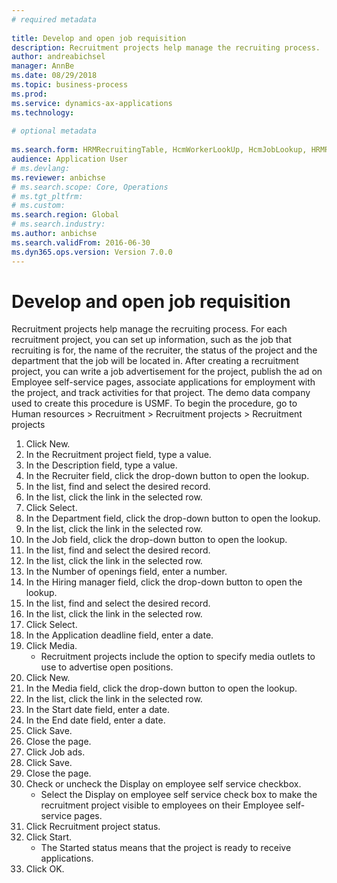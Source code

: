```yaml
--- 
# required metadata 
 
title: Develop and open job requisition
description: Recruitment projects help manage the recruiting process. 
author: andreabichsel
manager: AnnBe 
ms.date: 08/29/2018
ms.topic: business-process 
ms.prod:  
ms.service: dynamics-ax-applications 
ms.technology:  
 
# optional metadata 
 
ms.search.form: HRMRecruitingTable, HcmWorkerLookUp, HcmJobLookup, HRMRecruitingMedia, HRMRecruitingJobAd, HcmPersonnelManagementWorkspace  
audience: Application User 
# ms.devlang:  
ms.reviewer: anbichse
# ms.search.scope: Core, Operations 
# ms.tgt_pltfrm:  
# ms.custom:  
ms.search.region: Global
# ms.search.industry: 
ms.author: anbichse
ms.search.validFrom: 2016-06-30 
ms.dyn365.ops.version: Version 7.0.0 
---
```

# Develop and open job requisition



Recruitment projects help manage the recruiting process. For each recruitment project, you can set up information, such as the job that recruiting is for, the name of the recruiter, the status of the project and the department that the job will be located in. After creating a recruitment project, you can write a job advertisement for the project, publish the ad on Employee self-service pages, associate applications for employment with the project, and track activities for that project. The demo data company used to create this procedure is USMF. To begin the procedure, go to Human resources > Recruitment > Recruitment projects > Recruitment projects

1. Click New.
2. In the Recruitment project field, type a value.
3. In the Description field, type a value.
4. In the Recruiter field, click the drop-down button to open the lookup.
5. In the list, find and select the desired record.
6. In the list, click the link in the selected row.
7. Click Select.
8. In the Department field, click the drop-down button to open the lookup.
9. In the list, click the link in the selected row.
10. In the Job field, click the drop-down button to open the lookup.
11. In the list, find and select the desired record.
12. In the list, click the link in the selected row.
13. In the Number of openings field, enter a number.
14. In the Hiring manager field, click the drop-down button to open the lookup.
15. In the list, find and select the desired record.
16. In the list, click the link in the selected row.
17. Click Select.
18. In the Application deadline field, enter a date.
19. Click Media.
    * Recruitment projects include the option to specify media outlets to use to advertise open positions.  
20. Click New.
21. In the Media field, click the drop-down button to open the lookup.
22. In the list, click the link in the selected row.
23. In the Start date field, enter a date.
24. In the End date field, enter a date.
25. Click Save.
26. Close the page.
27. Click Job ads.
28. Click Save.
29. Close the page.
30. Check or uncheck the Display on employee self service checkbox.
    * Select the Display on employee self service check box to make the recruitment project visible to employees on their Employee self-service pages.  
31. Click Recruitment project status.
32. Click Start.
    * The Started status means that the project is ready to receive applications.  
33. Click OK.


